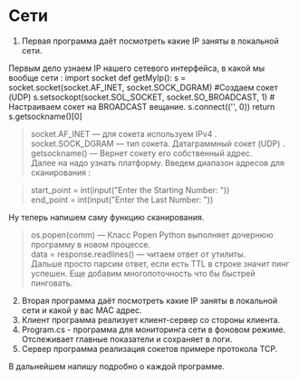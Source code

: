 # Сети 

1. Первая программа даёт посмотреть какие IP заняты в локальной сети.

  Первым дело узнаем IP нашего сетевого интерфейса, в какой мы вообще сети :
      import socket
      def getMyIp():
          s = socket.socket(socket.AF_INET, socket.SOCK_DGRAM) #Создаем сокет (UDP)
          s.setsockopt(socket.SOL_SOCKET, socket.SO_BROADCAST, 1) # Настраиваем сокет на BROADCAST вещание.
          s.connect(('<broadcast>', 0))
          return s.getsockname()[0]
  
> socket.AF_INET — для сокета используем IPv4 .  
> socket.SOCK_DGRAM — тип сокета. Датаграммный сокет (UDP) .  
> getsockname() — Вернет сокету его собственный адрес.  
  Далее на надо узнать платформу.
  Введем диапазон адресов для сканирования :

> start_point = int(input("Enter the Starting Number: "))  
> end_point = int(input("Enter the Last Number: "))

  Ну теперь напишем саму функцию сканирования.  
> os.popen(comm) — Класс Popen Python выполняет дочернюю программу в новом процессе.  
> data = response.readlines() — читаем ответ от утилиты.  
Дальше просто парсим ответ, если есть TTL в строке значит пинг успешен.
Еще добавим многопоточность что бы быстрей пинговать. 

2. Вторая программа даёт посмотреть какие IP заняты в локальной сети и какой у вас MAC адрес. 
3. Клиент программа реализует клиент-сервер со стороны клиента. 
4. Program.cs - программа для мониторинга сети в фоновом режиме. Отслеживает главные показатели и сохраняет в логи. 
5. Сервер программа реализация сокетов примере протокола TCP.

В дальнейшем напишу подробно о каждой программе. 
